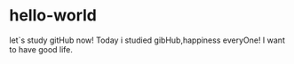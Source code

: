 # hello-world
let`s study gitHub now!
Today i studied gibHub,happiness everyOne!
I want to have good life.
